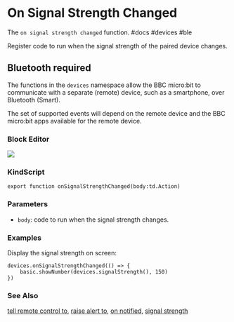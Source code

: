 # On Signal Strength Changed

The `on signal strength changed` function. #docs #devices #ble

Register code to run when the signal strength of the paired device changes.

## Bluetooth required

The functions in the ``devices`` namespace allow the BBC micro:bit to communicate with a separate (remote) device, such as a smartphone, over Bluetooth (Smart).

The set of supported events will depend on the remote device and the BBC micro:bit apps available for the remote device.

### Block Editor

![](/static/mb/on-signal-strength-changed-0.png)

### KindScript

```
export function onSignalStrengthChanged(body:td.Action)
```

### Parameters

* ``body``: code to run when the signal strength changes.

### Examples

Display the signal strength on screen:

```
devices.onSignalStrengthChanged(() => {
    basic.showNumber(devices.signalStrength(), 150)
})
```

### See Also

[tell remote control to](/microbit/reference/devices/tell-remote-control-to), [raise alert to](/microbit/reference/devices/raise-alert-to), [on notified](/microbit/reference/devices/on-notified), [signal strength](/microbit/reference/devices/signal-strength)

